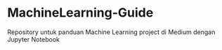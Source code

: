# MachineLearning-Guide
Repository untuk panduan Machine Learning project di Medium dengan Jupyter Notebook
